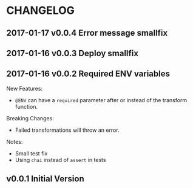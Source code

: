 # CHANGELOG


## 2017-01-17 v0.0.4 Error message smallfix

## 2017-01-16 v0.0.3 Deploy smallfix

## 2017-01-16 v0.0.2 Required ENV variables

New Features:

- `@ENV` can have a `required` parameter after or instead of the transform function.

Breaking Changes:

- Failed transformations will throw an error.

Notes:

- Small test fix
- Using `chai` instead of `assert` in tests

## v0.0.1 Initial Version
